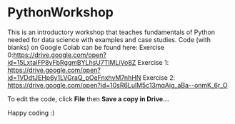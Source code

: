 # PythonWorkshop
This is an introductory workshop that teaches fundamentals of Python needed for data science with examples and case studies.
Code (with blanks) on Google Colab can be found here: 
Exercise 0:https://drive.google.com/open?id=15LxtalFP8yFbRggmBYLhsU7TlMLiVo8Z
Exercise 1: https://drive.google.com/open?id=1VDdtJEHp6y1LVGraQ_pOeFnxhvM7nhHN
Exercise 2: https://drive.google.com/open?id=10sR6LulM5c13mqAig_aBa--onmK_6r_O

To edit the code, click **File** then **Save a copy in Drive…**

Happy coding :)
